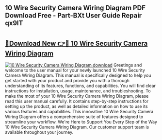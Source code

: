 ## 10 Wire Security Camera Wiring Diagram PDF Download Free - Part-BXt User Guide Repair qx9IT

# <h2><a href="http://dft5x6n.blite.top/?on=10+Wire+Security+Camera+Wiring+Diagram">🔗Download New 👉🔴 10 Wire Security Camera Wiring Diagram</a></h2>

[![10 Wire Security Camera Wiring Diagram download](https://i.imgur.com/lujVjoI.png)](http://dft5x6n.blite.top/?on=10+Wire+Security+Camera+Wiring+Diagram)
Greetings and welcome to the user manual for your newly launched 10 Wire Security Camera Wiring Diagram. This manual is specifically designed to help you get started with your product and provide you with a thorough understanding of its features, functions, and capabilities. You will find clear instructions for installation, usage, maintenance, and troubleshooting. To make the most of your 10 Wire Security Camera Wiring Diagram, please read this user manual carefully. It contains step-by-step instructions for setting up the product, as well as detailed information on how to use its various features and capabilities. This innovative 10 Wire Security Camera Wiring Diagram offers a comprehensive suite of features designed to streamline your workflow. We're Here to Support You Every Step of the Way 10 Wire Security Camera Wiring Diagram. Our customer support team is available throughout your journey.
